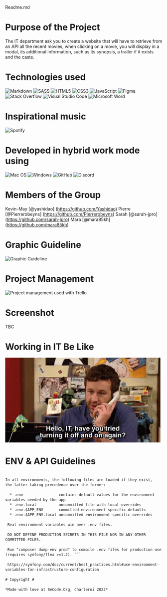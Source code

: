 Readme.md

# Purpose of the Project #

The IT department ask you to create a website that will have to retrieve from an API all the recent movies, when clicking on a movie, you will display in a modal, its additional information, such as its synopsis, a trailer if it exists and the casts.

# Technologies used #

 ![Markdown](https://img.shields.io/badge/markdown-%23000000.svg?style=for-the-badge&logo=markdown&logoColor=white) ![SASS](https://img.shields.io/badge/SASS-hotpink.svg?style=for-the-badge&logo=SASS&logoColor=white) ![HTML5](https://img.shields.io/badge/html5-%23E34F26.svg?style=for-the-badge&logo=html5&logoColor=white) ![CSS3](https://img.shields.io/badge/css3-%231572B6.svg?style=for-the-badge&logo=css3&logoColor=white) ![JavaScript](https://img.shields.io/badge/javascript-%23323330.svg?style=for-the-badge&logo=javascript&logoColor=%23F7DF1E) ![Figma](https://img.shields.io/badge/figma-%23F24E1E.svg?style=for-the-badge&logo=figma&logoColor=white) ![Stack Overflow](https://img.shields.io/badge/-Stackoverflow-FE7A16?style=for-the-badge&logo=stack-overflow&logoColor=white) ![Visual Studio Code](https://img.shields.io/badge/Visual%20Studio%20Code-0078d7.svg?style=for-the-badge&logo=visual-studio-code&logoColor=white) ![Microsoft Word](https://img.shields.io/badge/Microsoft_Word-2B579A?style=for-the-badge&logo=microsoft-word&logoColor=white) 

# Inspirational music #

![Spotify](https://img.shields.io/badge/Spotify-1ED760?style=for-the-badge&logo=spotify&logoColor=white) 

 # Developed in hybrid work mode using #

 ![Mac OS](https://img.shields.io/badge/mac%20os-000000?style=for-the-badge&logo=macos&logoColor=F0F0F0) ![Windows](https://img.shields.io/badge/Windows-0078D6?style=for-the-badge&logo=windows&logoColor=white) ![GitHub](https://img.shields.io/badge/github-%23121011.svg?style=for-the-badge&logo=github&logoColor=white) ![Discord](https://img.shields.io/badge/%3CServer%3E-%237289DA.svg?style=for-the-badge&logo=discord&logoColor=white)

# Members of the Group #

Kevin-May [@yashidao] (https://github.com/Yashidao)
Pierre [@Pierrerobeyns] (https://github.com/Pierrerobeyns)
Sarah [@sarah-jpro] (https://github.com/sarah-jpro)
Mara [@mara85kh] (https://github.com/mara85kh)

# Graphic Guideline #

![Graphic Guideline](https://media.discordapp.net/attachments/960446517875970048/961566229552857118/Capture_decran_2022-04-07_a_11.58.17.png?width=2160&height=582)

# Project Management #

![Project management used with Trello](https://cdn.discordapp.com/attachments/960446517875970048/961550614616244254/Capture_decran_2022-04-07_a_10.53.45.png)

# Screenshot #

TBC

# Working in IT Be Like #

![](img/it-crowd-chris-o-dowd.gif)

# ENV & API Guidelines #

``` Based on wireframe, context of the work, 

In all environments, the following files are loaded if they exist,
the latter taking precedence over the former:

  * .env                contains default values for the environment variables needed by the app
  * .env.local          uncommitted file with local overrides
  * .env.$APP_ENV       committed environment-specific defaults
  * .env.$APP_ENV.local uncommitted environment-specific overrides

 Real environment variables win over .env files.

 DO NOT DEFINE PRODUCTION SECRETS IN THIS FILE NOR IN ANY OTHER COMMITTED FILES.

 Run "composer dump-env prod" to compile .env files for production use (requires symfony/flex >=1.2). ```

 https://symfony.com/doc/current/best_practices.html#use-environment-variables-for-infrastructure-configuration

# Copyright #

*Made with love at BeCode.Org, Charleroi 2022*
